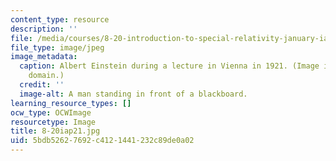 ```yaml
---
content_type: resource
description: ''
file: /media/courses/8-20-introduction-to-special-relativity-january-iap-2021/5bdb52627692c4121441232c89de0a02_8-20iap21.jpg
file_type: image/jpeg
image_metadata:
  caption: Albert Einstein during a lecture in Vienna in 1921. (Image is in the public
    domain.)
  credit: ''
  image-alt: A man standing in front of a blackboard.
learning_resource_types: []
ocw_type: OCWImage
resourcetype: Image
title: 8-20iap21.jpg
uid: 5bdb5262-7692-c412-1441-232c89de0a02
---
```

